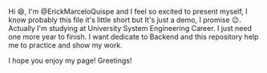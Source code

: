 Hi 😄, I'm @ErickMarceloQuispe and I feel so excited to present myself, I know probably this file it's little short but It's just a demo, I promise 😉.
Actually I'm studying at University System Engineering Career. I just need one more year to finish. I want dedicate to Backend and this repository help me to practice and show my work.

I hope you enjoy my page! Greetings!
